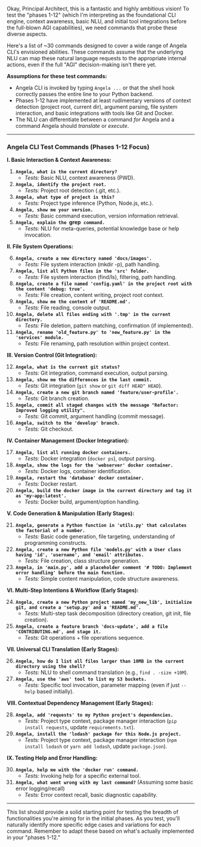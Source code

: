 Okay, Principal Architect, this is a fantastic and highly ambitious vision! To test the "phases 1-12" (which I'm interpreting as the foundational CLI engine, context awareness, basic NLU, and initial tool integrations before the full-blown AGI capabilities), we need commands that probe these diverse aspects.

Here's a list of ~30 commands designed to cover a wide range of Angela CLI's envisioned abilities. These commands assume that the underlying NLU can map these natural language requests to the appropriate internal actions, even if the full "AGI" decision-making isn't there yet.

**Assumptions for these test commands:**
*   Angela CLI is invoked by typing `Angela ...` or that the shell hook correctly passes the entire line to your Python backend.
*   Phases 1-12 have implemented at least rudimentary versions of context detection (project root, current dir), argument parsing, file system interaction, and basic integrations with tools like Git and Docker.
*   The NLU can differentiate between a command *for* Angela and a command Angela should *translate* or *execute*.

---

### Angela CLI Test Commands (Phases 1-12 Focus)

**I. Basic Interaction & Context Awareness:**

1.  **`Angela, what is the current directory?`**
    *   *Tests:* Basic NLU, context awareness (PWD).
2.  **`Angela, identify the project root.`**
    *   *Tests:* Project root detection (.git, etc.).
3.  **`Angela, what type of project is this?`**
    *   *Tests:* Project type inference (Python, Node.js, etc.).
4.  **`Angela, show me your version.`**
    *   *Tests:* Basic command execution, version information retrieval.
5.  **`Angela, explain the `grep` command.`**
    *   *Tests:* NLU for meta-queries, potential knowledge base or help invocation.

**II. File System Operations:**

6.  **`Angela, create a new directory named 'docs/images'.`**
    *   *Tests:* File system interaction (mkdir -p), path handling.
7.  **`Angela, list all Python files in the 'src' folder.`**
    *   *Tests:* File system interaction (find/ls), filtering, path handling.
8.  **`Angela, create a file named 'config.yaml' in the project root with the content 'debug: true'.`**
    *   *Tests:* File creation, content writing, project root context.
9.  **`Angela, show me the content of 'README.md'.`**
    *   *Tests:* File reading, console output.
10. **`Angela, delete all files ending with '.tmp' in the current directory.`**
    *   *Tests:* File deletion, pattern matching, confirmation (if implemented).
11. **`Angela, rename 'old_feature.py' to 'new_feature.py' in the 'services' module.`**
    *   *Tests:* File renaming, path resolution within project context.

**III. Version Control (Git Integration):**

12. **`Angela, what is the current git status?`**
    *   *Tests:* Git integration, command execution, output parsing.
13. **`Angela, show me the differences in the last commit.`**
    *   *Tests:* Git integration (`git show` or `git diff HEAD^ HEAD`).
14. **`Angela, create a new git branch named 'feature/user-profile'.`**
    *   *Tests:* Git branch creation.
15. **`Angela, commit all staged changes with the message "Refactor: Improved logging utility".`**
    *   *Tests:* Git commit, argument handling (commit message).
16. **`Angela, switch to the 'develop' branch.`**
    *   *Tests:* Git checkout.

**IV. Container Management (Docker Integration):**

17. **`Angela, list all running docker containers.`**
    *   *Tests:* Docker integration (`docker ps`), output parsing.
18. **`Angela, show the logs for the 'webserver' docker container.`**
    *   *Tests:* Docker logs, container identification.
19. **`Angela, restart the 'database' docker container.`**
    *   *Tests:* Docker restart.
20. **`Angela, build the docker image in the current directory and tag it as 'my-app:latest'.`**
    *   *Tests:* Docker build, argument/option handling.

**V. Code Generation & Manipulation (Early Stages):**

21. **`Angela, generate a Python function in 'utils.py' that calculates the factorial of a number.`**
    *   *Tests:* Basic code generation, file targeting, understanding of programming constructs.
22. **`Angela, create a new Python file 'models.py' with a User class having 'id', 'username', and 'email' attributes.`**
    *   *Tests:* File creation, class structure generation.
23. **`Angela, in 'main.py', add a placeholder comment '# TODO: Implement error handling' before the main function.`**
    *   *Tests:* Simple content manipulation, code structure awareness.

**VI. Multi-Step Intentions & Workflow (Early Stages):**

24. **`Angela, create a new Python project named 'my_new_lib', initialize git, and create a 'setup.py' and a 'README.md'.`**
    *   *Tests:* Multi-step task decomposition (directory creation, git init, file creation).
25. **`Angela, create a feature branch 'docs-update', add a file 'CONTRIBUTING.md', and stage it.`**
    *   *Tests:* Git operations + file operations sequence.

**VII. Universal CLI Translation (Early Stages):**

26. **`Angela, how do I list all files larger than 10MB in the current directory using the shell?`**
    *   *Tests:* NLU to shell command translation (e.g., `find . -size +10M`).
27. **`Angela, use the 'aws' tool to list my S3 buckets.`**
    *   *Tests:* Specific tool invocation, parameter mapping (even if just `--help` based initially).

**VIII. Contextual Dependency Management (Early Stages):**

28. **`Angela, add 'requests' to my Python project's dependencies.`**
    *   *Tests:* Project type context, package manager interaction (`pip install requests`, update `requirements.txt`).
29. **`Angela, install the 'lodash' package for this Node.js project.`**
    *   *Tests:* Project type context, package manager interaction (`npm install lodash` or `yarn add lodash`, update `package.json`).

**IX. Testing Help and Error Handling:**

30. **`Angela, help me with the 'docker run' command.`**
    *   *Tests:* Invoking help for a specific external tool.
31. **`Angela, what went wrong with my last command?`** (Assuming some basic error logging/recall)
    *   *Tests:* Error context recall, basic diagnostic capability.

---

This list should provide a solid starting point for testing the breadth of functionalities you're aiming for in the initial phases. As you test, you'll naturally identify more specific edge cases and variations for each command. Remember to adapt these based on what's actually implemented in your "phases 1-12."
